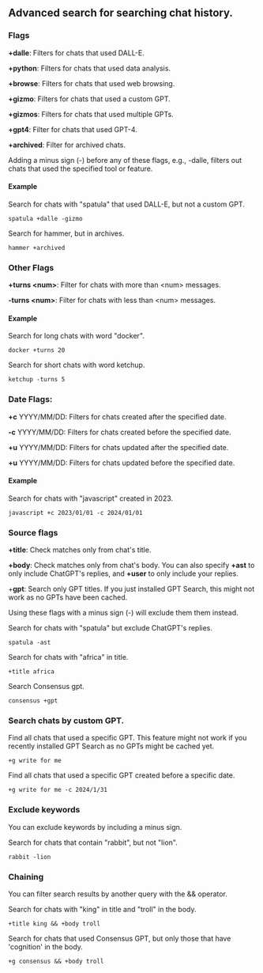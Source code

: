 ## Advanced search for searching chat history.

### Flags 
**+dalle**: Filters for chats that used DALL-E.

**+python**: Filters for chats that used data analysis.  

**+browse**: Filters for chats that used web browsing.   

**+gizmo**: Filters for chats that used a custom GPT.  

**+gizmos**: Filters for chats that used multiple GPTs.   

**+gpt4**: Filter for chats that used GPT-4. 

**+archived**: Filter for archived chats. 

Adding a minus sign (-) before any of these flags, e.g., -dalle, filters out chats that used the specified tool or feature.

#### Example  
Search for chats with "spatula" that used DALL-E, but not a custom GPT. 
```text
spatula +dalle -gizmo  
```

Search for hammer, but in archives. 
```text
hammer +archived 
```

### Other Flags
**+turns \<num\>**: Filter for chats with more than \<num\> messages.   

**-turns \<num\>**: Filter for chats with less than \<num\> messages. 

#### Example  
Search for long chats with word "docker".
```text
docker +turns 20
```

Search for short chats with word ketchup. 
```text
ketchup -turns 5 
```


### Date Flags:
**+c** YYYY/MM/DD: Filters for chats created after the specified date.  

**-c** YYYY/MM/DD: Filters for chats created before the specified date.  

**+u** YYYY/MM/DD: Filters for chats updated after the specified date.  

**+u** YYYY/MM/DD: Filters for chats updated before the specified date.  

#### Example  
Search for chats with "javascript" created in 2023. 
```text
javascript +c 2023/01/01 -c 2024/01/01 
```

### Source flags 
**+title**: Check matches only from chat's title.  

**+body**: Check matches only from chat's body. You can also specify **+ast** to only include ChatGPT's replies, and **+user** to only include your replies.    

+**gpt**: Search only GPT titles. If you just installed GPT Search, this might not work as no GPTs have been cached. 

Using these flags with a minus sign (-) will exclude them them instead. 

Search for chats with "spatula" but exclude ChatGPT's replies. 
```text
spatula -ast  
```

Search for chats with "africa" in title. 

```
+title africa 
```

Search Consensus gpt. 

```
consensus +gpt 
```

### Search chats by custom GPT.

Find all chats that used a specific GPT. This feature might not work if you recently installed GPT Search as no GPTs might be cached yet. 
```
+g write for me 
```

Find all chats that used a specific GPT created before a specific date.
```
+g write for me -c 2024/1/31
```


### Exclude keywords  
You can exclude keywords by including a minus sign. 

Search for chats that contain "rabbit", but not "lion".

```
rabbit -lion 
```

### Chaining
You can filter search results by another query with the && operator. 

Search for chats with "king" in title and "troll" in the body. 
```text
+title king && +body troll
```


Search for chats that used Consensus GPT, but only those that have 'cognition' in the body. 
```text
+g consensus && +body troll
```